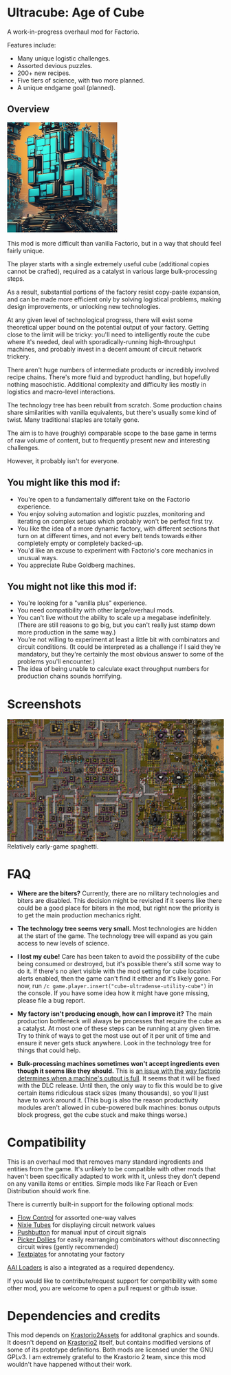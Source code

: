 # Ultracube: Age of Cube

A work-in-progress overhaul mod for Factorio.

Features include:
* Many unique logistic challenges.
* Assorted devious puzzles.
* 200+ new recipes.
* Five tiers of science, with two more planned.
* A unique endgame goal (planned).

## Overview

![Thumbnail](thumbnail.png)

This mod is more difficult than vanilla Factorio, but in a way that should feel fairly unique.

The player starts with a single extremely useful cube (additional copies cannot be crafted), required as a catalyst in various large bulk-processing steps.

As a result, substantial portions of the factory resist copy-paste expansion, and can be made more efficient only by solving logistical problems, making design improvements, or unlocking new technologies.

At any given level of technological progress, there will exist some theoretical upper bound on the potential output of your factory. Getting close to the limit will be tricky: you'll need to intelligently route the cube where it's needed, deal with sporadically-running high-throughput machines, and probably invest in a decent amount of circuit network trickery.

There aren't huge numbers of intermediate products or incredibly involved recipe chains. There's more fluid and byproduct handling, but hopefully nothing masochistic. Additional complexity and difficulty lies mostly in logistics and macro-level interactions.

The technology tree has been rebuilt from scratch. Some production chains share similarities with vanilla equivalents, but there's usually some kind of twist. Many traditional staples are totally gone.

The aim is to have (roughly) comparable scope to the base game in terms of raw volume of content, but to frequently present new and interesting challenges.

However, it probably isn't for everyone.

## You might like this mod if:

* You're open to a fundamentally different take on the Factorio experience.
* You enjoy solving automation and logistic puzzles, monitoring and iterating on complex setups which probably won't be perfect first try.
* You like the idea of a more dynamic factory, with different sections that turn on at different times, and not every belt tends towards either completely empty or completely backed-up.
* You'd like an excuse to experiment with Factorio's core mechanics in unusual ways.
* You appreciate Rube Goldberg machines.

## You might not like this mod if:

* You're looking for a "vanilla plus" experience.
* You need compatibility with other large/overhaul mods.
* You can't live without the ability to scale up a megabase indefinitely. (There are still reasons to go big, but you can't really just stamp down more production in the same way.)
* You're not willing to experiment at least a little bit with combinators and circuit conditions. (It could be interpreted as a challenge if I said they're mandatory, but they're certainly the most obvious answer to some of the problems you'll encounter.)
* The idea of being unable to calculate exact throughput numbers for production chains sounds horrifying.

# Screenshots

![Early-game spaghetti](screenshots/spaghetti.jpg)
Relatively early-game spaghetti.

# FAQ

* **Where are the biters?** Currently, there are no military technologies and biters are disabled. This decision might be revisited if it seems like there could be a good place for biters in the mod, but right now the priority is to get the main production mechanics right.

* **The technology tree seems very small.** Most technologies are hidden at the start of the game. The technology tree will expand as you gain access to new levels of science.

* **I lost my cube!** Care has been taken to avoid the possibility of the cube being consumed or destroyed, but it's possible there's still some way to do it. If there's no alert visible with the mod setting for cube location alerts enabled, then the game can't find it either and it's likely gone. For now, run `/c game.player.insert("cube-ultradense-utility-cube")` in the console. If you have some idea how it might have gone missing, please file a bug report.

* **My factory isn't producing enough, how can I improve it?** The main production bottleneck will always be processes that require the cube as a catalyst. At most one of these steps can be running at any given time. Try to think of ways to get the most use out of it per unit of time and ensure it never gets stuck anywhere. Look in the technology tree for things that could help.

* **Bulk-processing machines sometimes won't accept ingredients even though it seems like they should.** This is [an issue with the way factorio determines when a machine's output is full](https://forums.factorio.com/viewtopic.php?f=7&t=101436). It seems that it will be fixed with the DLC release. Until then, the only way to fix this would be to give certain items ridiculous stack sizes (many thousands), so you'll just have to work around it. (This bug is also the reason productivity modules aren't allowed in cube-powered bulk machines: bonus outputs block progress, get the cube stuck and make things worse.)

# Compatibility

This is an overhaul mod that removes many standard ingredients and entities from the game. It's unlikely to be compatible with other mods that haven't been specifically adapted to work with it, unless they don't depend on any vanilla items or entities. Simple mods like Far Reach or Even Distribution should work fine.

There is currently built-in support for the following optional mods:

* [Flow Control](https://mods.factorio.com/mod/Flow%20Control) for assorted one-way valves
* [Nixie Tubes](https://mods.factorio.com/mod/nixie-tubes) for displaying circuit network values
* [Pushbutton](https://mods.factorio.com/mod/pushbutton) for manual input of circuit signals
* [Picker Dollies](https://mods.factorio.com/mod/PickerDollies) for easily rearranging combinators without disconnecting circuit wires (gently recommended)
* [Textplates](https://mods.factorio.com/mod/textplates) for annotating your factory

[AAI Loaders](https://mods.factorio.com/mod/aai-loaders) is also a integrated as a required dependency.

If you would like to contribute/request support for compatibility with some other mod, you are welcome to open a pull request or github issue.

# Dependencies and credits

This mod depends on [Krastorio2Assets](https://mods.factorio.com/mod/Krastorio2Assets) for additonal graphics and sounds. It doesn't depend on [Krastorio2](https://mods.factorio.com/mod/Krastorio2) itself, but contains modified versions of some of its prototype definitions. Both mods are licensed under the GNU GPLv3. I am extremely grateful to the Krastorio 2 team, since this mod wouldn't have happened without their work.